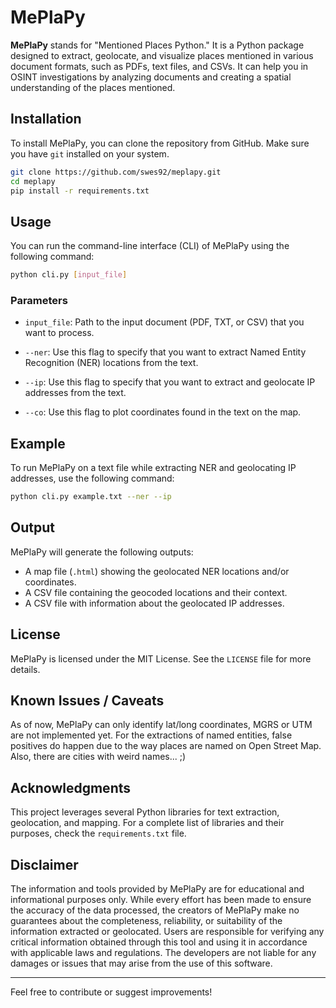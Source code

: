 # MePlaPy

**MePlaPy** stands for "Mentioned Places Python." It is a Python package designed to extract, geolocate, and visualize places mentioned in various document formats, such as PDFs, text files, and CSVs. It can help you in OSINT investigations by analyzing documents and creating a spatial understanding of the places mentioned.

## Installation

To install MePlaPy, you can clone the repository from GitHub. Make sure you have `git` installed on your system.

```bash
git clone https://github.com/swes92/meplapy.git
cd meplapy
pip install -r requirements.txt
```

## Usage

You can run the command-line interface (CLI) of MePlaPy using the following command:

```bash
python cli.py [input_file]
```

### Parameters

- `input_file`: Path to the input document (PDF, TXT, or CSV) that you want to process.

- `--ner`: Use this flag to specify that you want to extract Named Entity Recognition (NER) locations from the text.
- `--ip`: Use this flag to specify that you want to extract and geolocate IP addresses from the text.
- `--co`: Use this flag to plot coordinates found in the text on the map.

## Example

To run MePlaPy on a text file while extracting NER and geolocating IP addresses, use the following command:

```bash
python cli.py example.txt --ner --ip
```

## Output

MePlaPy will generate the following outputs:
- A map file (`.html`) showing the geolocated NER locations and/or coordinates.
- A CSV file containing the geocoded locations and their context.
- A CSV file with information about the geolocated IP addresses.

## License

MePlaPy is licensed under the MIT License. See the `LICENSE` file for more details.

## Known Issues / Caveats

As of now, MePlaPy can only identify lat/long coordinates, MGRS or UTM are not implemented yet.
For the extractions of named entities, false positives do happen due to the way places are named on Open Street Map. Also, there are cities with weird names... ;)

## Acknowledgments

This project leverages several Python libraries for text extraction, geolocation, and mapping. For a complete list of libraries and their purposes, check the `requirements.txt` file.

## Disclaimer

The information and tools provided by MePlaPy are for educational and informational purposes only. While every effort has been made to ensure the accuracy of the data processed, the creators of MePlaPy make no guarantees about the completeness, reliability, or suitability of the information extracted or geolocated. Users are responsible for verifying any critical information obtained through this tool and using it in accordance with applicable laws and regulations. The developers are not liable for any damages or issues that may arise from the use of this software.

---

Feel free to contribute or suggest improvements!

